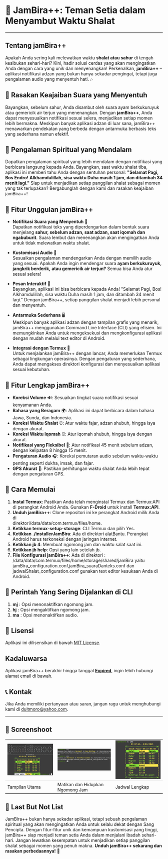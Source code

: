 # 🌙 JamBira++: Teman Setia dalam Menyambut Waktu Shalat

---

## Tentang jamBira++

Apakah Anda sering kali melewatkan waktu **shalat atau sahur** di tengah 
kesibukan sehari-hari? Kini, hadir solusi cerdas yang akan mengingatkan Anda 
dengan cara yang unik dan menyenangkan! Perkenalkan, **jamBira++** – aplikasi 
notifikasi adzan yang bukan hanya sekadar pengingat, tetapi juga pengalaman 
audio yang menyentuh hati. 🎶

## 🎉 Rasakan Keajaiban Suara yang Menyentuh

Bayangkan, sebelum sahur, Anda disambut oleh suara ayam berkukuruyuk atau 
gemericik air terjun yang menenangkan. Dengan **jamBira++**, Anda dapat 
menyesuaikan notifikasi sesuai selera, menjadikan setiap momen lebih bermakna. 
Meskipun banyak aplikasi adzan di luar sana, jamBira++ menawarkan pendekatan 
yang berbeda dengan antarmuka berbasis teks yang sederhana namun efektif.

## 🙏 Pengalaman Spiritual yang Mendalam

Dapatkan pengalaman spiritual yang lebih mendalam dengan notifikasi yang 
berbicara langsung kepada Anda. Bayangkan, saat waktu shalat tiba, aplikasi ini 
memberi tahu Anda dengan sentuhan personal: **"Selamat Pagi, Bos Endro!** 
**Alkhamdulillah, sisa waktu Duha masih 1 jam, dan ditambah 34 menit lagi."** 
Siap untuk menjadikan setiap panggilan shalat sebagai momen yang tak 
terlupakan? Bergabunglah dengan kami dan rasakan keajaiban jamBira++!

## 🌟 Fitur Unggulan jamBira++

- **Notifikasi Suara yang Menyentuh** 🎤  
  Dapatkan notifikasi teks yang diperdengarkan dalam bentuk suara menjelang 
  **sahur, sebelum adzan, saat adzan, saat iqomah dan ngabuburit**. Suara 
  lembut dan menenangkan akan mengingatkan Anda untuk tidak melewatkan waktu 
  shalat.

- **Kustomisasi Audio** 🎵  
  Sesuaikan pengalaman mendengarkan Anda dengan memilih audio yang sesuai. 
  Apakah Anda ingin mendengar suara **ayam berkukuruyuk, jangkrik berderik,** **atau gemericik air terjun?** Semua bisa Anda atur sesuai selera!

- **Pesan Interaktif** 💬  
  Bayangkan, aplikasi ini bisa berbicara kepada Anda! "Selamat Pagi, Bos! 
  Alkhamdulillah, sisa waktu Duha masih 1 jam, dan ditambah 34 menit lagi." 
  Dengan jamBira++, setiap panggilan shalat menjadi lebih personal dan menyentuh.

- **Antarmuka Sederhana** 🖥️  
  Meskipun banyak aplikasi adzan dengan tampilan grafis yang menarik, jamBira++ 
  menggunakan Command Line Interface (CLI) yang efisien. Ini memungkinkan Anda 
  untuk mengeksekusi dan mengkonfigurasi aplikasi dengan mudah melalui text 
  editor di Android.

- **Integrasi dengan Termux** 📱  
  Untuk menjalankan jamBira++ dengan lancar, Anda memerlukan Termux sebagai 
  lingkungan operasinya. Dengan pengaturan yang sederhana, Anda dapat mengakses 
  direktori konfigurasi dan menyesuaikan aplikasi sesuai kebutuhan.

## 🔧 Fitur Lengkap jamBira++

- **Koreksi Volume** 🔊: Sesuaikan tingkat suara notifikasi sesuai kenyamanan 
    Anda.
- **Bahasa yang Beragam** 🌍: Aplikasi ini dapat berbicara dalam bahasa Jawa, 
    Sunda, dan Indonesia.
- **Koreksi Waktu Shalat** ⏰: Atur waktu fajar, adzan shubuh, hingga isya   
    dengan akurat.
- **Koreksi Waktu Iqomah** ⏰: Atur iqomah shubuh, hingga isya dengan akurat.
- **Notifikasi yang Fleksibel** 📅: Atur notifikasi 45 menit sebelum adzan, 
    dengan kelipatan 8 hingga 15 menit.
- **Pengaturan Audio** 🎧: Koreksi pemutaran audio sebelum waktu-waktu penting 
    seperti dukha, imsak, dan fajar.
- **GPS Akurat** 📍: Pastikan perhitungan waktu shalat Anda lebih tepat dengan 
    pengaturan GPS.

## 🚀 Cara Memulai

1. **Instal Termux**: Pastikan Anda telah menginstal Termux dan Termux:API di 
    perangkat Android Anda. Gunakan **F-Droid** untuk install **Termux:API**.
2. **Unduh jamBira++**: Clone repositori ini ke perangkat Android milik Anda di  
    direktori/data/data/com.termux/files/home.
3. **Ketikkan termux-setup-storage**: CLI Termux dan pilih Yes.
4. **Ketikkan ./installerJamBira**: Ada di direktori alatBantu. Perangkat 
    Android harus terkoneksi dengan jaringan internet.
5. **Ketikkan jb 4**: Membuat ngomong jam dan waktu salat saat ini.
6. **Ketikkan jb help**: Opsi yang lain setelah jb.
10. **File Konfigurasi jamBira++**: Ada di direktori :
    /data/data/com.termux/files/home/storage/shared/jamBira yaitu 
    jamBira_configuration.conf,jamBira_suaraDanteks.conf dan 
    jadwalShalat_configuration.conf gunakan text editor kesukaan Anda di Android.

## 🚀 Perintah Yang Sering Dijalankan di CLI

1. **mj** : Opsi menonaktifkan ngomong jam.
2. **hj** : Opsi mengaktifkan ngomong jam.
3. **ma** : Opsi menonaktifkan audio.

## 📄 Lisensi

Aplikasi ini dilisensikan di bawah [MIT License](LICENSE).

## Kadaluwarsa

Aplikasi jamBira++ berakhir hingga tanggal **[Expired](kadaluwarsa.txt)**, 
ingin lebih hubungi alamat email di bawah.

## 📞 Kontak

Jika Anda memiliki pertanyaan atau saran, jangan ragu untuk menghubungi kami di 
[duitmoro@yahoo.com](mailto:duitmoro@yahoo.com).

---

## 📁 Screenshoot

| <img src="gambar/main.png" alt="Tampilan Utama jamBira++" width="250"/> | <img src="gambar/mjHj.png" alt="Matikan dan Hidupkan Ngomong Jam" width="300"/> | <img src="gambar/jadwal.png" alt="Jadwal Lengkap" width="250"/> |
|--------------------------------------------------|--------------------------------------------------|--------------------------------------------------|
| Tampilan Utama                                      | Matikan dan Hidupkan Ngomong Jam                                      | Jadwal Lengkap                                      |

## 📜 Last But Not List

JamBira++ bukan hanya sekadar aplikasi, tetapi sebuah pengalaman spiritual yang 
akan mengingatkan Anda untuk selalu dekat dengan Sang Pencipta. Dengan 
fitur-fitur unik dan kemampuan kustomisasi yang tinggi, jamBira++ siap menjadi 
teman setia Anda dalam menjalani ibadah sehari-hari. Jangan lewatkan kesempatan 
untuk menjadikan setiap panggilan shalat sebagai momen yang penuh makna. 
**Unduh jamBira++ sekarang dan rasakan perbedaannya!** 🌟

